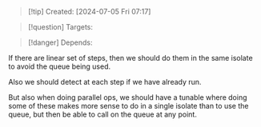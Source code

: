 
>[!tip] Created: [2024-07-05 Fri 07:17]

>[!question] Targets: 

>[!danger] Depends: 

If there are linear set of steps, then we should do them in the same isolate to avoid the queue being used.

Also we should detect at each step if we have already run.

But also when doing parallel ops, we should have a tunable where doing some of these makes more sense to do in a single isolate than to use the queue, but then be able to call on the queue at any point.